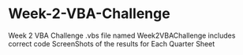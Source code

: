 # Week-2-VBA-Challenge
Week 2 VBA Challenge
.vbs file named Week2VBAChallenge includes correct code
ScreenShots of the results for Each Quarter Sheet
